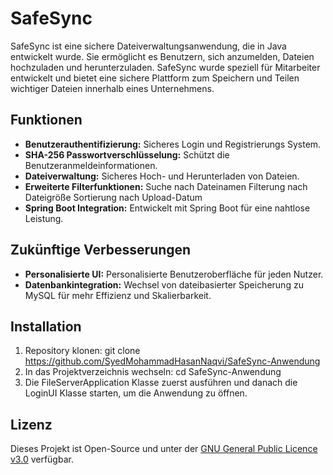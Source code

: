# SafeSync

SafeSync ist eine sichere Dateiverwaltungsanwendung, die in Java entwickelt wurde. Sie ermöglicht es Benutzern, sich anzumelden, Dateien hochzuladen und herunterzuladen. SafeSync wurde speziell für Mitarbeiter entwickelt und bietet eine sichere Plattform zum Speichern und Teilen wichtiger Dateien innerhalb eines Unternehmens.


## Funktionen
- **Benutzerauthentifizierung:** Sicheres Login und Registrierungs System.
- **SHA-256 Passwortverschlüsselung:** Schützt die Benutzeranmeldeinformationen.
- **Dateiverwaltung:** Sicheres Hoch- und Herunterladen von Dateien.
- **Erweiterte Filterfunktionen:**
      Suche nach Dateinamen
      Filterung nach Dateigröße
      Sortierung nach Upload-Datum
- **Spring Boot Integration:** Entwickelt mit Spring Boot für eine nahtlose Leistung.
  
## Zukünftige Verbesserungen
- **Personalisierte UI:** Personalisierte Benutzeroberfläche für jeden Nutzer.
- **Datenbankintegration:** Wechsel von dateibasierter Speicherung zu MySQL für mehr Effizienz und Skalierbarkeit.

## Installation
1) Repository klonen:
   git clone https://github.com/SyedMohammadHasanNaqvi/SafeSync-Anwendung
2) In das Projektverzeichnis wechseln:
   cd SafeSync-Anwendung
3) Die FileServerApplication Klasse zuerst ausführen und danach die LoginUI Klasse starten, um die Anwendung zu öffnen.

## Lizenz
Dieses Projekt ist Open-Source und unter der [GNU General Public Licence v3.0](https://www.gnu.org/licenses/gpl-3.0.html) verfügbar.
